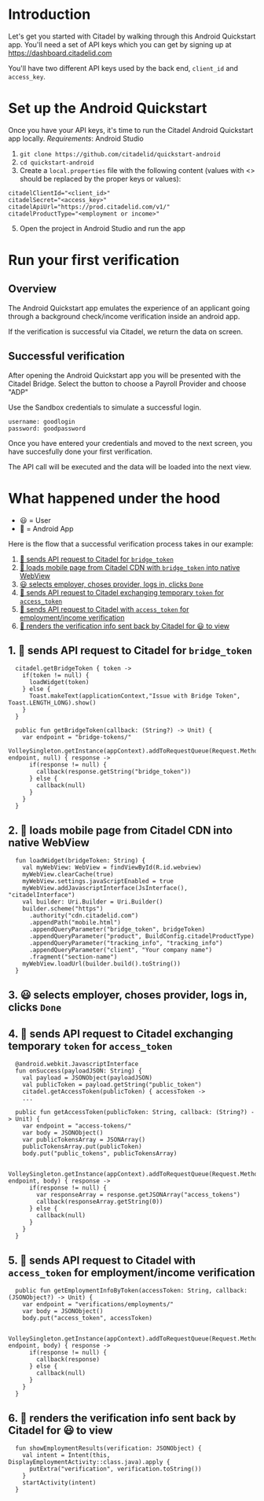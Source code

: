 # Introduction
Let's get you started with Citadel by walking through this Android Quickstart app. You'll need a set of API keys which you can get by signing up at https://dashboard.citadelid.com

You'll have two different API keys used by the back end, `client_id` and `access_key`.


# Set up the Android Quickstart
Once you have your API keys, it's time to run the Citadel Android Quickstart app locally.
*Requirements*: Android Studio

1. `git clone https://github.com/citadelid/quickstart-android`
2. `cd quickstart-android`
3. Create a `local.properties` file with the following content (values with <> should be replaced by the proper keys or values):
```
citadelClientId="<client_id>"
citadelSecret="<access_key>"
citadelApiUrl="https://prod.citadelid.com/v1/"
citadelProductType="<employment or income>"
```
5. Open the project in Android Studio and run the app

# Run your first verification
## Overview
The Android Quickstart app emulates the experience of an applicant going through a background check/income verification inside an android app.

If the verification is successful via Citadel, we return the data on screen. 

## Successful verification

After opening the Android Quickstart app you will be presented with the Citadel Bridge. Select the button to choose a Payroll Provider and choose "ADP"

Use the Sandbox credentials to simulate a successful login.

```
username: goodlogin
password: goodpassword
```

Once you have entered your credentials and moved to the next screen, you have succesfully done your first verification. 

The API call will be executed and the data will be loaded into the next view.

# What happened under the hood

- :smiley: = User
- :iphone: = Android App

Here is the flow that a successful verification process takes in our example:

1. [:iphone: sends API request to Citadel for `bridge_token`](#step-1)
2. [:iphone: loads mobile page from Citadel CDN with `bridge_token` into native WebView](#step-2)
3. [:smiley: selects employer, choses provider, logs in, clicks `Done`](#step-3)
4. [:iphone: sends API request to Citadel exchanging temporary `token` for `access_token`](#step-4)
5. [:iphone: sends API request to Citadel with `access_token` for employment/income verification](#step-5)
6. [:iphone: renders the verification info sent back by Citadel for :smiley: to view](#step-6)

## <a id="step-1"></a>1. :iphone: sends API request to Citadel for `bridge_token`
```
  citadel.getBridgeToken { token ->
    if(token != null) {
      loadWidget(token)
    } else {
      Toast.makeText(applicationContext,"Issue with Bridge Token", Toast.LENGTH_LONG).show()
    }
  }
```
```
  public fun getBridgeToken(callback: (String?) -> Unit) {
    var endpoint = "bridge-tokens/"
    VolleySingleton.getInstance(appContext).addToRequestQueue(Request.Method.POST, endpoint, null) { response ->
      if(response != null) {
        callback(response.getString("bridge_token"))
      } else {
        callback(null)
      }
    }
  }
```
## <a id="step-2"></a>2. :iphone: loads mobile page from Citadel CDN into native WebView
```
  fun loadWidget(bridgeToken: String) {
    val myWebView: WebView = findViewById(R.id.webview)
    myWebView.clearCache(true)
    myWebView.settings.javaScriptEnabled = true
    myWebView.addJavascriptInterface(JsInterface(), "citadelInterface")
    val builder: Uri.Builder = Uri.Builder()
    builder.scheme("https")
      .authority("cdn.citadelid.com")
      .appendPath("mobile.html")
      .appendQueryParameter("bridge_token", bridgeToken)
      .appendQueryParameter("product", BuildConfig.citadelProductType)
      .appendQueryParameter("tracking_info", "tracking_info")
      .appendQueryParameter("client", "Your company name")
      .fragment("section-name")
    myWebView.loadUrl(builder.build().toString())
  }
```
## <a id="step-3"></a>3. :smiley: selects employer, choses provider, logs in, clicks `Done`
## <a id="step-4"></a>4. :iphone: sends API request to Citadel exchanging temporary `token` for `access_token`
```
  @android.webkit.JavascriptInterface
  fun onSuccess(payloadJSON: String) {
    val payload = JSONObject(payloadJSON)
    val publicToken = payload.getString("public_token")
    citadel.getAccessToken(publicToken) { accessToken ->
    ...
```
```
  public fun getAccessToken(publicToken: String, callback: (String?) -> Unit) {
    var endpoint = "access-tokens/"
    var body = JSONObject()
    var publicTokensArray = JSONArray()
    publicTokensArray.put(publicToken)
    body.put("public_tokens", publicTokensArray)

    VolleySingleton.getInstance(appContext).addToRequestQueue(Request.Method.POST, endpoint, body) { response ->
      if(response != null) {
        var responseArray = response.getJSONArray("access_tokens")
        callback(responseArray.getString(0))
      } else {
        callback(null)
      }
    }
  }
```
## <a id="step-5"></a>5. :iphone: sends API request to Citadel with `access_token` for employment/income verification
```
  public fun getEmploymentInfoByToken(accessToken: String, callback: (JSONObject?) -> Unit) {
    var endpoint = "verifications/employments/"
    var body = JSONObject()
    body.put("access_token", accessToken)

    VolleySingleton.getInstance(appContext).addToRequestQueue(Request.Method.POST, endpoint, body) { response ->
      if(response != null) {
        callback(response)
      } else {
        callback(null)
      }
    }
  }
```
## <a id="step-6"></a>6. :iphone: renders the verification info sent back by Citadel for :smiley: to view
```
  fun showEmploymentResults(verification: JSONObject) {
    val intent = Intent(this, DisplayEmploymentActivity::class.java).apply {
      putExtra("verification", verification.toString())
    }
    startActivity(intent)
  }
```